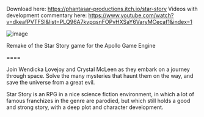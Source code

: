 Download here: https://phantasar-productions.itch.io/star-story
Videos with development commentary here: https://www.youtube.com/watch?v=dkeafPVTFSI&list=PLQ96A7kvpqsnFOPvHXSaY6VaryMCecaf1&index=1

![image](https://user-images.githubusercontent.com/11202073/103112021-b3a30500-4652-11eb-9877-a7e82cb8a672.png)

Remake of the Star Story game for the Apollo Game Engine

====

Join Wendicka Lovejoy and Crystal McLeen as they embark on a journey through space.
Solve the many mysteries that haunt them on the way, and save the universe from a great evil.

Star Story is an RPG in a nice science fiction environment, in which a lot of famous franchizes in the genre are parodied, but which still holds a good and strong story, with a deep plot and character development.


